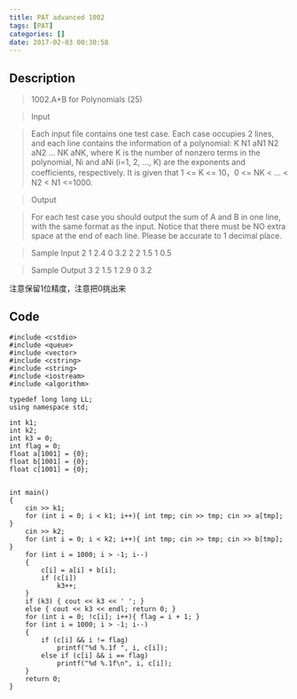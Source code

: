 ```yaml
---
title: PAT advanced 1002
tags: [PAT]
categories: []
date: 2017-02-03 00:30:58
---
```


## Description

> 1002.A+B for Polynomials (25)

> Input

> Each input file contains one test case. Each case occupies 2 lines, and each line contains the information of a polynomial: K N1 aN1 N2 aN2 ... NK aNK, where K is the number of nonzero terms in the polynomial, Ni and aNi (i=1, 2, ..., K) are the exponents and coefficients, respectively. It is given that 1 <= K <= 10，0 <= NK < ... < N2 < N1 <=1000.

> Output

> For each test case you should output the sum of A and B in one line, with the same format as the input. Notice that there must be NO extra space at the end of each line. Please be accurate to 1 decimal place.

> Sample Input
2 1 2.4 0 3.2
2 2 1.5 1 0.5

> Sample Output
3 2 1.5 1 2.9 0 3.2

注意保留1位精度，注意把0挑出来

## Code

```
#include <cstdio>
#include <queue>
#include <vector>
#include <cstring>
#include <string>
#include <iostream>
#include <algorithm>

typedef long long LL;
using namespace std;

int k1;
int k2;
int k3 = 0;
int flag = 0;
float a[1001] = {0};
float b[1001] = {0};
float c[1001] = {0};


int main()
{
	cin >> k1;
	for (int i = 0; i < k1; i++){ int tmp; cin >> tmp; cin >> a[tmp]; }
	cin >> k2;
	for (int i = 0; i < k2; i++){ int tmp; cin >> tmp; cin >> b[tmp]; }
	for (int i = 1000; i > -1; i--)
	{ 
		c[i] = a[i] + b[i]; 
		if (c[i])
			k3++;
	}
	if (k3) { cout << k3 << ' '; }
	else { cout << k3 << endl; return 0; }
	for (int i = 0; !c[i]; i++){ flag = i + 1; }
	for (int i = 1000; i > -1; i--)
	{
		if (c[i] && i != flag)
			printf("%d %.1f ", i, c[i]);
		else if (c[i] && i == flag)
			printf("%d %.1f\n", i, c[i]);
	}
	return 0;
}
```
